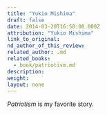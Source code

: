 ```yaml
---
title: "Yukio Mishima"
draft: false
date: 2014-03-20T16:50:00.000Z
attribution: "Yukio Mishima"
link_to_original:
nd_author_of_this_review:
related_author: .md
related_books:
  - book/patriotism.md
description:
weight:
layout: none
---
```

*Patriotism* is my favorite story.

